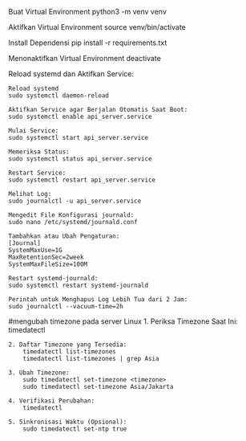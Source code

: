 Buat Virtual Environment
python3 -m venv venv

Aktifkan Virtual Environment
source venv/bin/activate

Install Dependensi
pip install -r requirements.txt

Menonaktifkan Virtual Environment
deactivate

Reload systemd dan Aktifkan Service:

    Reload systemd
    sudo systemctl daemon-reload

    Aktifkan Service agar Berjalan Otomatis Saat Boot:
    sudo systemctl enable api_server.service

    Mulai Service:
    sudo systemctl start api_server.service

    Memeriksa Status:
    sudo systemctl status api_server.service

    Restart Service:
    sudo systemctl restart api_server.service

    Melihat Log:
    sudo journalctl -u api_server.service

    Mengedit File Konfigurasi journald:
    sudo nano /etc/systemd/journald.conf

    Tambahkan atau Ubah Pengaturan:
    [Journal]
    SystemMaxUse=1G
    MaxRetentionSec=2week
    SystemMaxFileSize=100M

    Restart systemd-journald:
    sudo systemctl restart systemd-journald

    Perintah untuk Menghapus Log Lebih Tua dari 2 Jam:
    sudo journalctl --vacuum-time=2h


#mengubah timezone pada server Linux
    1. Periksa Timezone Saat Ini:
        timedatectl

    2. Daftar Timezone yang Tersedia:
        timedatectl list-timezones
        timedatectl list-timezones | grep Asia

    3. Ubah Timezone:
        sudo timedatectl set-timezone <timezone>
        sudo timedatectl set-timezone Asia/Jakarta

    4. Verifikasi Perubahan:
        timedatectl

    5. Sinkronisasi Waktu (Opsional):
        sudo timedatectl set-ntp true
